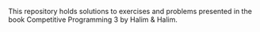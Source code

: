 This repository holds solutions to exercises and problems presented in the book Competitive Programming 3 by Halim & Halim.
